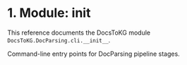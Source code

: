 # 1. Module: __init__

This reference documents the DocsToKG module ``DocsToKG.DocParsing.cli.__init__``.

Command-line entry points for DocParsing pipeline stages.
